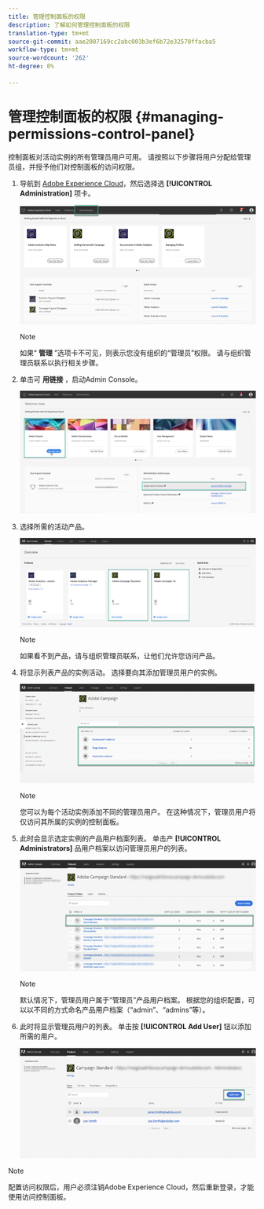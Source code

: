 ```yaml
---
title: 管理控制面板的权限
description: 了解如何管理控制面板的权限
translation-type: tm+mt
source-git-commit: aae2007169cc2abc003b3ef6b72e32570ffacba5
workflow-type: tm+mt
source-wordcount: '262'
ht-degree: 0%

---
```



# 管理控制面板的权限 {#managing-permissions-control-panel}

控制面板对活动实例的所有管理员用户可用。 请按照以下步骤将用户分配给管理员组，并授予他们对控制面板的访问权限。

1. 导航到 [Adobe Experience Cloud](https://experiencecloud.adobe.com/)，然后选择选 **[!UICONTROL Administration]** 项卡。

   ![](assets/do-not-localize/control_panel_add_user1.png)

   >[!NOTE]
   >
   >如果“ <b>管理</b> ”选项卡不可见，则表示您没有组织的“管理员”权限。 请与组织管理员联系以执行相关步骤。

1. 单击可 **用链接** ，启动Admin Console。

   ![](assets/do-not-localize/control_panel_admin1.png)

1. 选择所需的活动产品。

   ![](assets/do-not-localize/control_panel_add_user3.png)

   >[!NOTE]
   >
   >如果看不到产品，请与组织管理员联系，让他们允许您访问产品。

1. 将显示列表产品的实例活动。 选择要向其添加管理员用户的实例。

   ![](assets/do-not-localize/control_panel_add_user4.png)

   >[!NOTE]
   >
   >您可以为每个活动实例添加不同的管理员用户。 在这种情况下，管理员用户将仅访问其所属的实例的控制面板。

1. 此时会显示选定实例的产品用户档案列表。 单击产 **[!UICONTROL Administrators]** 品用户档案以访问管理员用户的列表。

   ![](assets/do-not-localize/control_panel_add_user_5.png)

   >[!NOTE]
   >
   >默认情况下，管理员用户属于“管理员”产品用户档案。 根据您的组织配置，可以以不同的方式命名产品用户档案（“admin”、“admins”等）。

1. 此时将显示管理员用户的列表。 单击按 **[!UICONTROL Add User]** 钮以添加所需的用户。

   ![](assets/do-not-localize/control_panel_add_user_6.png)

>[!NOTE]
>
>配置访问权限后，用户必须注销Adobe Experience Cloud，然后重新登录，才能使用访问控制面板。
